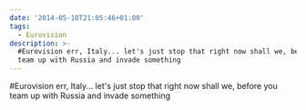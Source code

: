 ```yaml
---
date: '2014-05-10T21:05:46+01:00'
tags:
  - Eurovision
description: >-
  #Eurovision err, Italy... let's just stop that right now shall we, before you
  team up with Russia and invade something
---
```

#Eurovision err, Italy... let's just stop that right now shall we, before you team up with Russia and invade something
